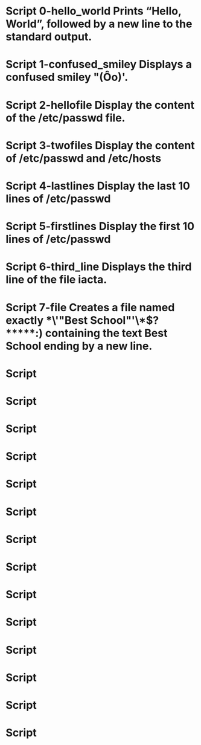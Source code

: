 # Script 0-hello_world Prints “Hello, World”, followed by a new line to the standard output.
# Script 1-confused_smiley Displays a confused smiley "(Ôo)'.
# Script 2-hellofile Display the content of the /etc/passwd file.
# Script 3-twofiles Display the content of /etc/passwd and /etc/hosts
# Script 4-lastlines Display the last 10 lines of /etc/passwd
# Script 5-firstlines Display the first 10 lines of /etc/passwd
# Script 6-third_line Displays the third line of the file iacta.
# Script 7-file Creates a file named exactly \*\\'"Best School"\'\\*$\?\*\*\*\*\*:) containing the text Best School ending by a new line.
# Script 
# Script 
# Script 
# Script 
# Script 
# Script 
# Script 
# Script 
# Script 
# Script 
# Script 
# Script 
# Script 
# Script 
